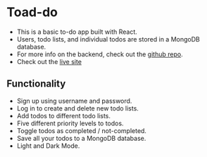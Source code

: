 # Toad-do

- This is a basic to-do app built with React.
- Users, todo lists, and individual todos are stored in a MongoDB database.
- For more info on the backend, check out the [github repo](https://github.com/inherentspice/todo-list-backend).
- Check out the [live site](https://toad-do.fly.dev/)
## Functionality

- Sign up using username and password.
- Log in to create and delete new todo lists.
- Add todos to different todo lists. 
- Five different priority levels to todos. 
- Toggle todos as completed / not-completed.
- Save all your todos to a MongoDB database.
- Light and Dark Mode.
